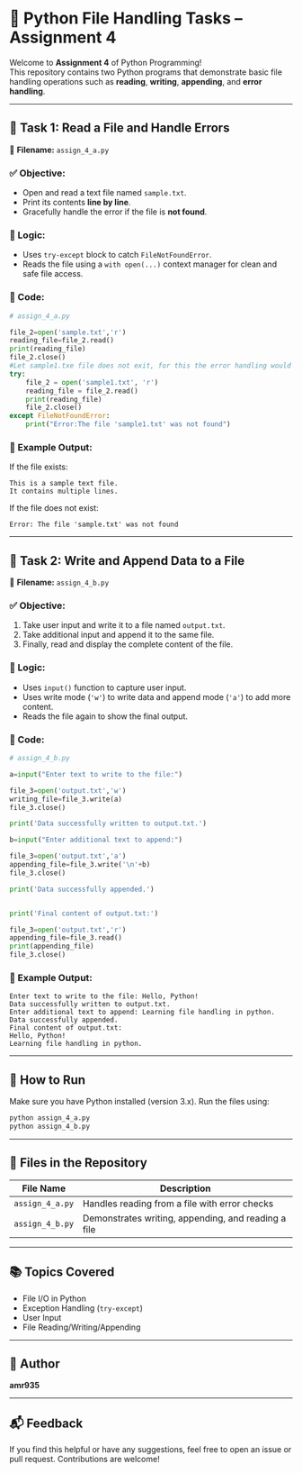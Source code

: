 # 📂 Python File Handling Tasks – Assignment 4

Welcome to **Assignment 4** of Python Programming!  
This repository contains two Python programs that demonstrate basic file handling operations such as **reading**, **writing**, **appending**, and **error handling**.

---

## 🔧 Task 1: Read a File and Handle Errors

📁 **Filename:** `assign_4_a.py`

### ✅ Objective:
- Open and read a text file named `sample.txt`.
- Print its contents **line by line**.
- Gracefully handle the error if the file is **not found**.

### 🧠 Logic:
- Uses `try-except` block to catch `FileNotFoundError`.
- Reads the file using a `with open(...)` context manager for clean and safe file access.

### 📜 Code:

```python
# assign_4_a.py

file_2=open('sample.txt','r')
reading_file=file_2.read()
print(reading_file)
file_2.close()
#Let sample1.txe file does not exit, for this the error handling would be like:
try:
    file_2 = open('sample1.txt', 'r')
    reading_file = file_2.read()
    print(reading_file)
    file_2.close()
except FileNotFoundError:
    print("Error:The file 'sample1.txt' was not found")

```

### 📌 Example Output:
If the file exists:
```
This is a sample text file.
It contains multiple lines.
```

If the file does not exist:
```
Error: The file 'sample.txt' was not found
```

---

## 🔧 Task 2: Write and Append Data to a File

📁 **Filename:** `assign_4_b.py`

### ✅ Objective:
1. Take user input and write it to a file named `output.txt`.
2. Take additional input and append it to the same file.
3. Finally, read and display the complete content of the file.

### 🧠 Logic:
- Uses `input()` function to capture user input.
- Uses write mode (`'w'`) to write data and append mode (`'a'`) to add more content.
- Reads the file again to show the final output.

### 📜 Code:

```python
# assign_4_b.py

a=input("Enter text to write to the file:")

file_3=open('output.txt','w')
writing_file=file_3.write(a)
file_3.close()

print('Data successfully written to output.txt.')

b=input("Enter additional text to append:")

file_3=open('output.txt','a')
appending_file=file_3.write('\n'+b)
file_3.close()

print('Data successfully appended.')


print('Final content of output.txt:')

file_3=open('output.txt','r')
appending_file=file_3.read()
print(appending_file)
file_3.close()
```

### 📌 Example Output:
```
Enter text to write to the file: Hello, Python!
Data successfully written to output.txt.
Enter additional text to append: Learning file handling in python.
Data successfully appended.
Final content of output.txt:
Hello, Python!
Learning file handling in python.
```

---

## 🚀 How to Run

Make sure you have Python installed (version 3.x). Run the files using:

```bash
python assign_4_a.py
python assign_4_b.py
```

---

## 📄 Files in the Repository

| File Name       | Description                                |
|----------------|--------------------------------------------|
| `assign_4_a.py` | Handles reading from a file with error checks |
| `assign_4_b.py` | Demonstrates writing, appending, and reading a file |

---

## 📚 Topics Covered

- File I/O in Python
- Exception Handling (`try-except`)
- User Input
- File Reading/Writing/Appending

---

## 🌟 Author

**amr935**

---

## 📬 Feedback

If you find this helpful or have any suggestions, feel free to open an issue or pull request. Contributions are welcome!
